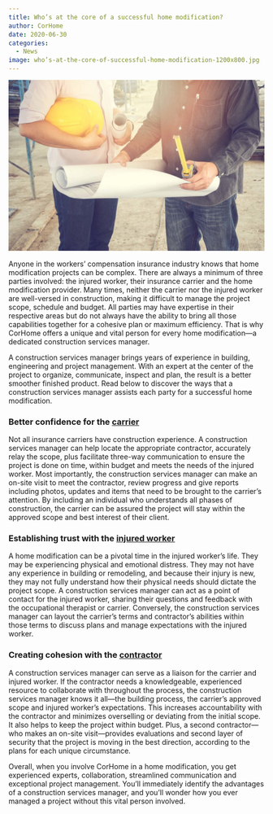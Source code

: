 ```yaml
---
title: Who’s at the core of a successful home modification?
author: CorHome
date: 2020-06-30
categories:
  - News
image: who’s-at-the-core-of-successful-home-modification-1200x800.jpg
---
```


![Two construction workers looking at blueprints on a job site](who’s-at-the-core-of-successful-home-modification-1200x800.jpg)

Anyone in the workers’ compensation insurance industry knows that home modification projects can be complex. There are always a minimum of three parties involved: the injured worker, their insurance carrier and the home modification provider. Many times, neither the carrier nor the injured worker are well-versed in construction, making it difficult to manage the project scope, schedule and budget. All parties may have expertise in their respective areas but do not always have the ability to bring all those capabilities together for a cohesive plan or maximum efficiency. That is why CorHome offers a unique and vital person for every home modification—a dedicated construction services manager.

A construction services manager brings years of experience in building, engineering and project management. With an expert at the center of the project to organize, communicate, inspect and plan, the result is a better smoother finished product. Read below to discover the ways that a construction services manager assists each party for a successful home modification.

### Better confidence for the <u>carrier</u>

Not all insurance carriers have construction experience. A construction services manager can help locate the appropriate contractor, accurately relay the scope, plus facilitate three-way communication to ensure the project is done on time, within budget and meets the needs of the injured worker. Most importantly, the construction services manager can make an on-site visit to meet the contractor, review progress and give reports including photos, updates and items that need to be brought to the carrier’s attention. By including an individual who understands all phases of construction, the carrier can be assured the project will stay within the approved scope and best interest of their client.

### Establishing trust with the <u>injured worker</u>

A home modification can be a pivotal time in the injured worker’s life. They may be experiencing physical and emotional distress. They may not have any experience in building or remodeling, and because their injury is new, they may not fully understand how their physical needs should dictate the project scope. A construction services manager can act as a point of contact for the injured worker, sharing their questions and feedback with the occupational therapist or carrier. Conversely, the construction services manager can layout the carrier’s terms and contractor’s abilities within those terms to discuss plans and manage expectations with the injured worker.

### Creating cohesion with the <u>contractor</u>

A construction services manager can serve as a liaison for the carrier and injured worker. If the contractor needs a knowledgeable, experienced resource to collaborate with throughout the process, the construction services manager knows it all—the building process, the carrier’s approved scope and injured worker’s expectations. This increases accountability with the contractor and minimizes overselling or deviating from the initial scope. It also helps to keep the project within budget. Plus, a second contractor—who makes an on-site visit—provides evaluations and second layer of security that the project is moving in the best direction, according to the plans for each unique circumstance.

Overall, when you involve CorHome in a home modification, you get experienced experts, collaboration, streamlined communication and exceptional project management. You’ll immediately identify the advantages of a construction services manager, and you’ll wonder how you ever managed a project without this vital person involved.
